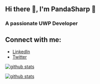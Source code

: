 ## Hi there 👋, I'm PandaSharp 🐼
### A passionate UWP Developer

## Connect with me:
- [LinkedIn](https://www.linkedin.com/in/emilianomagliocca/)
- [Twitter](https://twitter.com/PandaSharp_)

[![github stats](https://github-readme-stats.vercel.app/api/top-langs?username=Panda-Sharp)](https://github.com/Panda-Sharp)

[![github stats](https://github-readme-stats.vercel.app/api?username=Panda-Sharp)](https://github.com/Panda-Sharp)

<!--
**emiliano84/emiliano84** is a ✨ _special_ ✨ repository because its `README.md` (this file) appears on your GitHub profile.

Here are some ideas to get you started:

- 🔭 I’m currently working on ...
- 🌱 I’m currently learning ...
- 👯 I’m looking to collaborate on ...
- 🤔 I’m looking for help with ...
- 💬 Ask me about ...
- 📫 How to reach me: ...
- 😄 Pronouns: ...
- ⚡ Fun fact: ...
-->

